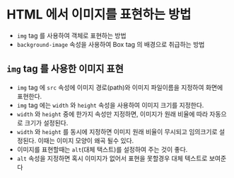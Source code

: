# HTML 에서 이미지를 표현하는 방법

- `img` tag 를 사용하여 객체로 표현하는 방법
- `background-image` 속성을 사용하여 Box tag 의 배경으로 취급하는 방법

## `img` tag 를 사용한 이미지 표현

- `img` tag 에 `src` 속성에 이미지 경로(path)와 이미지 파일이름을 지정하여 화면에 표현한다.
- `img` tag 에는 `width` 와 `height` 속성을 사용하여 이미지 크기를 지정한다.
- `width` 와 `height` 중에 한가지 속성만 지정하면, 이미지가 원래 비율에 따라 자동으로 크기가 설정된다.
- `width` 와 `height` 를 동시에 지정하면 이미지 원래 비율이 무시되고 임의크기로 설정된다. 이때는 이미지 모양이 왜곡 될수 있다.
- 이미지를 표현할때는 `alt`(대체 택스트)를 설정하여 주는 것이 좋다.
- `alt` 속성을 지정하면 혹시 이미지가 없어서 표현을 못할경우 대체 텍스트로 보여준다

